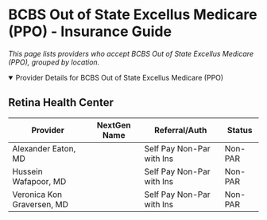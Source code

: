 # BCBS Out of State Excellus Medicare (PPO) - Insurance Guide

*This page lists providers who accept BCBS Out of State Excellus Medicare (PPO), grouped by location.*

<details open><summary>Provider Details for BCBS Out of State Excellus Medicare (PPO)</summary>

## Retina Health Center

| Provider | NextGen Name | Referral/Auth | Status |
|----------|-------------|--------------|--------|
| Alexander Eaton, MD |  | Self Pay Non-Par with Ins | Non-PAR |
| Hussein Wafapoor, MD |  | Self Pay Non-Par with Ins | Non-PAR |
| Veronica Kon Graversen, MD |  | Self Pay Non-Par with Ins | Non-PAR |

</details>

